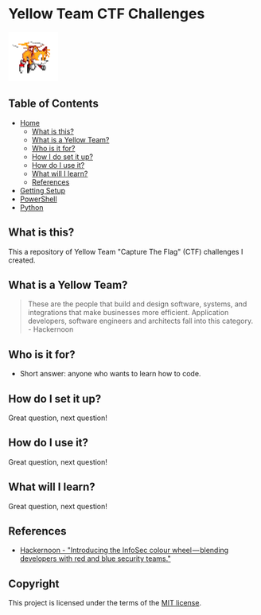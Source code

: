 # Yellow Team CTF Challenges
![yellow.gif](/_misc/yellow.gif)

## Table of Contents
* [Home](/README.md)
    * [What is this?](#what-is-this)
    * [What is a Yellow Team?](#what-is-a-yellow-team)
    * [Who is it for?](#who-is-it-for)
    * [How I do set it up?](#how-do-i-set-it-up)
    * [How do I use it?](#how-do-i-use-it)
    * [What will I learn?](#what-will-i-learn)
    * [References](#references)
* [Getting Setup](/_misc/getting_setup.md)
* [PowerShell](/PowerShell/README.md)
* [Python](/Python/README.md)

## What is this?
This a repository of Yellow Team "Capture The Flag" (CTF) challenges I created. 

## What is a Yellow Team?
> These are the people that build and design software, systems, and integrations that make businesses more efficient. Application developers, software engineers and architects fall into this category. <br> - Hackernoon

## Who is it for?
* Short answer: anyone who wants to learn how to code. 

## How do I set it up?
Great question, next question!

## How do I use it?
Great question, next question!

## What will I learn?
Great question, next question!

## References
* [Hackernoon - "Introducing the InfoSec colour wheel — blending developers with red and blue security teams."](https://hackernoon.com/introducing-the-infosec-colour-wheel-blending-developers-with-red-and-blue-security-teams-6437c1a07700)

## Copyright
This project is licensed under the terms of the [MIT license](/_misc/LICENSE).
